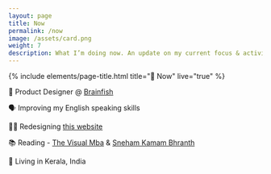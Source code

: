 ```yaml
---
layout: page
title: Now
permalink: /now
image: /assets/card.png
weight: 7
description: What I’m doing now. An update on my current focus & activities
---
```


{% include elements/page-title.html title="🌱 Now" live="true" %}

📐 Product Designer @ [Brainfish](https://www.brainfi.sh/)

<!-- 🧠 Learning [Blender](/3d) & NextJS -->

🗣️ Improving my English speaking skills

👨‍💻 Redesigning [this website](https://twitter.com/vyshnav_xyz/status/1605566892361539585)

<!-- ✍️ Writing [Sunday Summary](https://vyshnav.substack.com/) newsletter -->

📚 Reading - [The Visual Mba](https://www.goodreads.com/book/show/42409349-the-visual-mba) & [Sneham Kamam Bhranth](https://www.goodreads.com/book/show/159298311-sneham-kamam-bhranth)

<!-- 🎧 Listening to Will -->

📍 Living in Kerala, India